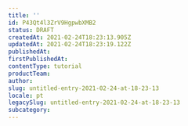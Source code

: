 ```yaml
---
title: ''
id: P43Qt4l3ZrV9HgpwbXMB2
status: DRAFT
createdAt: 2021-02-24T18:23:13.905Z
updatedAt: 2021-02-24T18:23:19.122Z
publishedAt: 
firstPublishedAt: 
contentType: tutorial
productTeam: 
author: 
slug: untitled-entry-2021-02-24-at-18-23-13
locale: pt
legacySlug: untitled-entry-2021-02-24-at-18-23-13
subcategory: 
---
```




